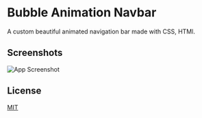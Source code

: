 
# Bubble Animation Navbar

A custom beautiful animated navigation bar made with CSS, HTMl.




## Screenshots

![App Screenshot](https://via.placeholder.com/468x300?text=App+Screenshot+Here)

  
## License

[MIT](https://choosealicense.com/licenses/mit/)

  